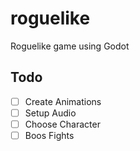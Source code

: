 # roguelike
Roguelike game using Godot

## Todo

- [ ] Create Animations
- [ ] Setup Audio
- [ ] Choose Character
- [ ] Boos Fights
